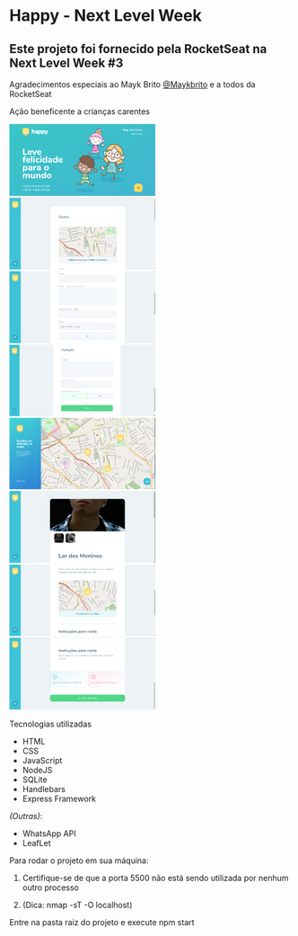 <h1><strong>Happy - Next Level Week</strong></h1>
<h2><strong>Este projeto foi fornecido pela RocketSeat na Next Level Week #3</strong></h2>
Agradecimentos especiais ao Mayk Brito <a href="https://github.com/maykbrito">@Maykbrito</a> e a todos da RocketSeat

Ação beneficente a crianças carentes

<img width="260px" src="Screenshots/Pagina-Inicial.png"/> <img width="260px" src="Screenshots/Cadastro-1.png"/> <img width="260px" src="Screenshots/Cadastro-2.png"/> <img width="260px" src="Screenshots/Cadastro-3.png"/> <img width="260px" src="Screenshots/Orfanatos.png"/> <img width="260px" src="Screenshots/Orfanato-1.png"/> <img width="260px" src="Screenshots/Orfanato-2.png"/> <img width="260px" src="Screenshots/Orfanato-3.png"/>

<p>Tecnologias utilizadas</p>

<ul>
<li>HTML</li>
<li>CSS</li>
<li>JavaScript</li>
<li>NodeJS</li>
<li>SQLite</li>
<li>Handlebars</li>
<li>Express Framework</li>
</ul>

<i>(Outras)</i>:
<ul>
<li>WhatsApp API</li>
<li>LeafLet</li>
</ul>

Para rodar o projeto em sua máquina:

<p><ol><li>Certifique-se de que a porta 5500 não está sendo utilizada por nenhum outro processo</li></p>
<p><li>(Dica: nmap -sT -O localhost)</li></p>
</ol>

Entre na pasta raiz do projeto e execute npm start

